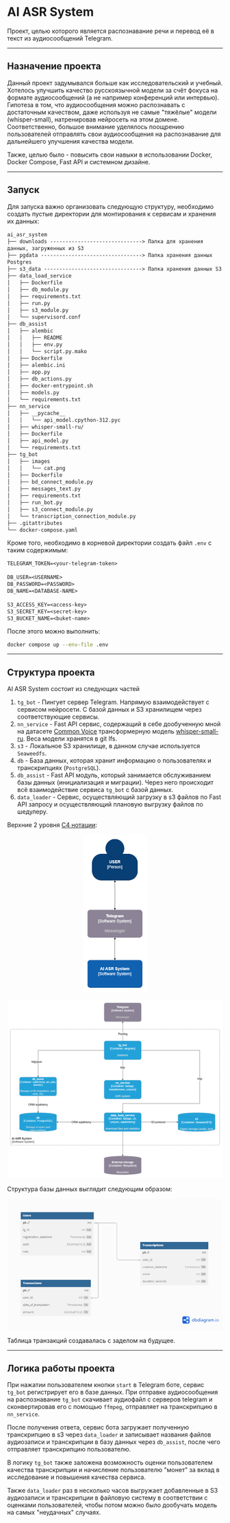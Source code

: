 # AI ASR System
Проект, целью которого является распознавание речи и перевод её в текст из аудиосообщений Telegram.  

---
## Назначение проекта
Данный проект задумывался больше как исследовательский и учебный. Хотелось улучшить качество русскоязычной модели за счёт фокуса на
формате аудиосообщений (а не например конференций или интервью).  
Гипотеза в том, что аудиосообщения можно распознавать
с достаточным качеством, даже используя не самые "тяжёлые" модели (whisper-small), натренировав нейросеть на этом домене.
Соответственно, большое внимание уделялось поощрению пользователей отправлять свои аудиосообщения на распознавание для дальнейшего улучшения
качества модели.  

Также, целью было - повысить свои навыки в использовании Docker, Docker Compose, Fast API и системном дизайне.

---
## Запуск
Для запуска важно организовать следующую структуру, необходимо создать пустые директории для монтирования к сервисам и хранения их данных:
```text
ai_asr_system
├── downloads ------------------------------> Папка для хранения данных, загруженных из S3
├── pgdata ---------------------------------> Папка хранения данных Postgres
├── s3_data --------------------------------> Папка хранения данных S3  
├── data_load_service
│   ├── Dockerfile
│   ├── db_module.py
│   ├── requirements.txt
│   ├── run.py
│   ├── s3_module.py
│   └── supervisord.conf
├── db_assist
│   ├── alembic
│   │   ├── README
│   │   ├── env.py
│   │   └── script.py.mako
│   ├── Dockerfile
│   ├── alembic.ini
│   ├── app.py
│   ├── db_actions.py
│   ├── docker-entrypoint.sh
│   ├── models.py
│   └── requirements.txt
├── nn_service
│   ├── __pycache__
│   │   └── api_model.cpython-312.pyc
│   ├── whisper-small-ru/
│   ├── Dockerfile
│   ├── api_model.py
│   └── requirements.txt
├── tg_bot
│   ├── images
│   │   └── cat.png
│   ├── Dockerfile
│   ├── bd_connect_module.py
│   ├── messages_text.py
│   ├── requirements.txt
│   ├── run_bot.py
│   ├── s3_connect_module.py
│   └── transcription_connection_module.py
├── .gitattributes
└── docker-compose.yaml
```

Кроме того, необходимо в корневой директории создать файл `.env` с таким содержимым:
```text
TELEGRAM_TOKEN=<your-telegram-token>

DB_USER=<USERNAME>
DB_PASSWORD=<PASSWORD>
DB_NAME=<DATABASE-NAME>

S3_ACCESS_KEY=<access-key>
S3_SECRET_KEY=<secret-key>
S3_BUCKET_NAME=<buket-name>
```

После этого можно выполнить:

```bash
docker compose up --env-file .env
```
---
## Структура проекта
AI ASR System состоит из следующих частей
1. `tg_bot` - Пингует сервер Telegram. Напрямую взаимодействует с сервисом нейросети. С базой данных и S3 хранилищем через соответствующие сервисы.
2. `nn_service` - Fast API сервис, содержащий в себе дообученную мной на датасете [Common Voice](https://huggingface.co/datasets/mozilla-foundation/common_voice_11_0/viewer/ru?views%5B%5D=ru_train) 
трансформерную модель [whisper-small-ru](https://huggingface.co/Dok-tor/whisper-small-ru). 
Веса модели хранятся в git lfs.
3. `s3` - Локальное S3 хранилище, в данном случае используется `Seaweedfs`.
4. `db` - База данных, которая хранит информацию о пользователях и транскрипциях (`PostgreSQL`).
5. `db_assist` - Fast API модуль, который занимается обслуживанием базы данных (инициализация и миграции). Через него происходит всё взаимодействие сервиса `tg_bot` с базой данных.
6. `data_loader` - Сервис, осуществляющий загрузку в s3 файлов по Fast API запросу и осуществляющий плановую выгрузку файлов по шедулеру.

Верхние 2 уровня [С4 нотации](https://habr.com/ru/companies/nspk/articles/679426/):
<p align="center">
  <img src="images/c1_level.png" alt="c2" width="150"/>
</p>
<p align="center">
  <img src="images/c2_level.png" alt="c1" />
</p>
  
Структура базы данных выглядит следующим образом:  

<p align="center">
  <img src="images/db_structure.png" alt="c1" />
</p>
Таблица транзакций создавалась с заделом на будущее.

---
## Логика работы проекта
При нажатии пользователем кнопки `start` в Telegram боте, сервис `tg_bot` регистрирует его в базе данных.
При отправке аудиосообщения на распознавание `tg_bot` скачивает аудиофайл с серверов telegram и сконвертировав его с помощью `ffmpeg`,
отправляет на транскрипцию в `nn_service`.  

После получения ответа, сервис бота загружает полученную транскрипцию в s3 через `data_loader` и записывает названия файлов аудиозаписи и транскрипции в базу данных через `db_assist`,
после чего отправляет транскрипцию пользователю.  

В логику `tg_bot` также заложена возможность оценки пользователем качества транскрипции и
начисление пользователю "монет" за вклад в исследование и повышения качества сервиса.

Также `data_loader` раз в несколько часов выгружает добавленные в S3 аудиозаписи и транскрипции в файловую систему в соответствии с оценками пользователей, чтобы потом
можно было дообучать модель на самых "неудачных" случаях.